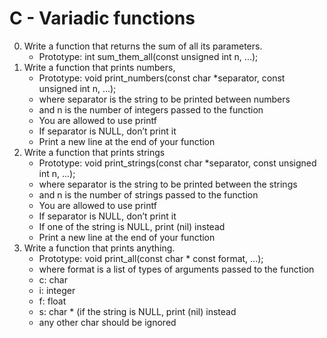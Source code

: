 # C - Variadic functions
0. Write a function that returns the sum of all its parameters.
	- Prototype: int sum_them_all(const unsigned int n, ...);
1. Write a function that prints numbers,
	- Prototype: void print_numbers(const char *separator, const unsigned int n, ...);
	- where separator is the string to be printed between numbers
	- and n is the number of integers passed to the function
	- You are allowed to use printf
	- If separator is NULL, don’t print it
	- Print a new line at the end of your function
2. Write a function that prints strings
	- Prototype: void print_strings(const char *separator, const unsigned int n, ...);
	- where separator is the string to be printed between the strings
	- and n is the number of strings passed to the function
	- You are allowed to use printf
	- If separator is NULL, don’t print it
	- If one of the string is NULL, print (nil) instead
	- Print a new line at the end of your function
3. Write a function that prints anything.
	- Prototype: void print_all(const char * const format, ...);
	- where format is a list of types of arguments passed to the function 
	- c: char
	- i: integer
	- f: float
	- s: char * (if the string is NULL, print (nil) instead
	- any other char should be ignored
